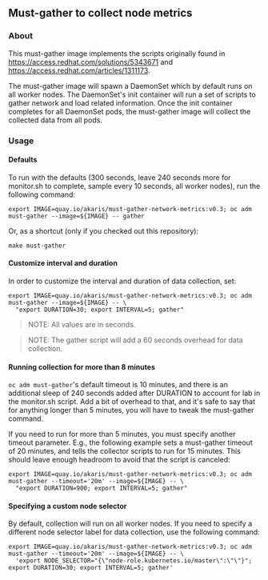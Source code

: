 ## Must-gather to collect node metrics

### About

This must-gather image implements the scripts originally found in https://access.redhat.com/solutions/5343671 and
https://access.redhat.com/articles/1311173.

The must-gather image will spawn a DaemonSet which by default runs on all worker nodes. The DaemonSet's init container
will run a set of scripts to gather network and load related information. Once the init container completes for all
DaemonSet pods, the must-gather image will collect the collected data from all pods.

### Usage

#### Defaults

To run with the defaults (300 seconds, leave 240 seconds more for monitor.sh to complete, sample every 10 seconds, 
all worker nodes), run the following command:
~~~
export IMAGE=quay.io/akaris/must-gather-network-metrics:v0.3; oc adm must-gather --image=${IMAGE} -- gather
~~~

Or, as a shortcut (only if you checked out this repository):
~~~
make must-gather
~~~

#### Customize interval and duration

In order to customize the interval and duration of data collection, set:
~~~
export IMAGE=quay.io/akaris/must-gather-network-metrics:v0.3; oc adm must-gather --image=${IMAGE} -- \
  "export DURATION=30; export INTERVAL=5; gather"
~~~
> NOTE: All values are in seconds.

> NOTE: The gather script will add a 60 seconds overhead for data collection.

#### Running collection for more than 8 minutes

`oc adm must-gather`'s default timeout is 10 minutes, and there is an additional sleep of 240 seconds added after
DURATION to account for lab in the monitor.sh script.
Add a bit of overhead to that, and it's safe to say that for anything longer than 5 minutes, you will have to tweak the
must-gather command.

If you need to run for more than 5 minutes, you must specify another timeout parameter. E.g., the following example
sets a must-gather timeout of 20 minutes, and tells the collector scripts to run for 15 minutes. This should leave
enough headroom to avoid that the script is canceled:
~~~
export IMAGE=quay.io/akaris/must-gather-network-metrics:v0.3; oc adm must-gather --timeout='20m' --image=${IMAGE} -- \
  "export DURATION=900; export INTERVAL=5; gather"
~~~

#### Specifying a custom node selector

By default, collection will run on all worker nodes. If you need to specify a different node selector label for data
collection, use the following command:
~~~
export IMAGE=quay.io/akaris/must-gather-network-metrics:v0.3; oc adm must-gather --timeout='20m' --image=${IMAGE} -- \
  'export NODE_SELECTOR="{\"node-role.kubernetes.io/master\":\"\"}"; export DURATION=30; export INTERVAL=5; gather'
~~~
